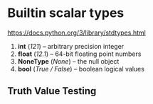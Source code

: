 # Builtin scalar types

https://docs.python.org/3/library/stdtypes.html

1. **int**  (*121*) – arbitrary precision integer
2. **float**  (*12.1*) – 64-bit floating point numbers
3. **NoneType**  (*None*) – the null object
4. **bool**  (*True / False*) –  boolean  logical values

## Truth Value Testing
	
<!--stackedit_data:
eyJoaXN0b3J5IjpbMTgwNjIzNjc4NCwxNTEzMjA0NjgyXX0=
-->